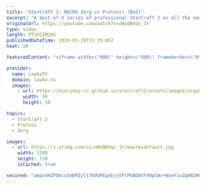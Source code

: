 ```yaml
---
title: "StarCraft 2: MACRO Zerg vs Protoss! (Bo5)"
excerpt: "A best-of-5 series of professional StarCraft 2 on all the new maps! Subscribe for more videos: http://lowko.tv/youtube Creative Zerg: https://www.youtube.com/watch?v=xxL8RAx0tYU  Namshar vs ShoWTimE on all of the new maps that have recently been added to the new multiplayer season in StarCraft 2. This"
originalUrl: https://youtube.com/watch?v=oWzQBVqs_1Y
type: video
length: PT1H22M24S
publishedDateTime: 2019-01-29T11:35:05Z
heat: 50

featuredContent: "<iframe width=\"800\" height=\"500\" frameborder=\"0\" src=\"https://www.youtube.com/embed/oWzQBVqs_1Y\" allow=\"accelerometer; autoplay; encrypted-media; gyroscope; picture-in-picture\" allowfullscreen></iframe>"

provider:
  name: LowkoTV
  domain: lowko.tv
  images:
    - url: https://everyday-cc.github.io/starcraft2/assets/images/organizations/lowko.tv-50x50.jpg
      width: 50
      height: 50

topics:
  - StarCraft 2
  - Protoss
  - Zerg

images:
  - url: https://i.ytimg.com/vi/oWzQBVqs_1Y/maxresdefault.jpg
    width: 1280
    height: 720
    isCached: true

secured: "ampz4HZPOkcutmEMZylt769UPEg4bjvSPlPkBOAYFX9pCW/+WxeYinZq082HLUMMo4o2JVawOtKl/IDbrtZOVd+orJW/TzyAEHufmlTordt0euaC6zaHn6kGrqrZ/IlvR2/BtI6G+tslstv0Jutz/5Ea3SEAkCYZBYcJeH16R8yV6jI40L6+DHy5BHEevVRIW2kIuPPnHvpOVqD9sO+NvmpONN9dZYUNYW8uYHEExyIWdQ/0ADzP7Y9c/J90f8W7soxdRgEaC2EOIQ4oGNCywl4qS/2EnINoDCmAeijIjFS06xppolNrolgM9AqNSe8f+CXl+hnHrcSqZhrVDWkxYunE42RHF2rZX4PtZCHzFAPZyxgg76CUz1MSYNoZ6zdnA0NtS3hY+ne3WSDivRBzKbhMLw0PTbIjGyf2C6OJ24Uv3E57+30ag/roOaNptSeu;hPrw2mYu2MtFFo0PJ4jOMw=="
---
```


